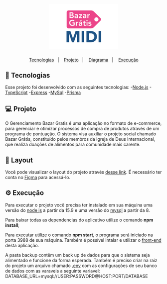 <h1 align="center">
  <img alt="Bazar Grátis" title="Bazar Grátis" src="./README/bazargratis.png" width="220px" />
</h1>

<p align="center">
  <a href="#-tecnologias">Tecnologias</a>&nbsp;&nbsp;&nbsp;|&nbsp;&nbsp;&nbsp;
  <a href="#-projeto">Projeto</a>&nbsp;&nbsp;&nbsp;|&nbsp;&nbsp;&nbsp;
  <a href="#-layout">Diagrama</a>&nbsp;&nbsp;&nbsp;|&nbsp;&nbsp;&nbsp;
  <a href="#-execução">Execução</a>
</p>



## 🚀 Tecnologias

Esse projeto foi desenvolvido com as seguintes tecnologias:
-[Node.js](https://nodejs.org/en/download/)
-[TypeScript](https://www.typescriptlang.org/)
-[Express](https://expressjs.com/)
-[MySql](https://www.mysql.com/)
-[Prisma](https://www.prisma.io/)

## 💻 Projeto

O Gerenciamento Bazar Gratis é uma aplicação no formato de e-commerce, para gerenciar e otimizar processos de compra de produtos através de um programa de pontuação. O sistema visa auxiliar o projeto social chamado Bazar Grátis, constituído pelos membros da Igreja de Deus Internacional, que realiza doações de alimentos para comunidade mais carente.

## 🔖 Layout

Você pode visualizar o layout do projeto através [desse link](https://www.figma.com/file/I0u4VKsLQddgfqUJOdckGH/TCC?node-id=0%3A1&t=k8siurD41uTST637-0). É necessário ter conta no [Figma](https://figma.com) para acessá-lo.

## ⚙️ Execução

Para executar o projeto você precisa ter instalado em sua máquina uma versão do [node js](https://nodejs.org/en/download/) a partir da 15.9 e uma versão do [mysql](https://dev.mysql.com/downloads/installer/) a partir da 8. 


Para baixar todas as dependencias do aplicativo utilize o comando <strong>npm install</strong>;

Para executar utilize o comando <strong>npm start</strong>, o programa será iniciado na porta 3988 de sua máquina. Também é possível intalar e utilizar o [front-end](https://github.com/Ludimilla1325/tcc_frontend_bazar_gratis) desta aplicação.

A pasta backup contêm um back up de dados para que o sistema seja alimentado e funcione da forma esperada. 
Também é preciso criar na raiz do projeto um arquivo chamado [.env](https://www.npmjs.com/package/dotenv) com as configurações de seu banco de dados com as varaveis a seguinte variavel:
DATABASE_URL=mysql://USER:PASSWORD@HOST:PORT/DATABASE
